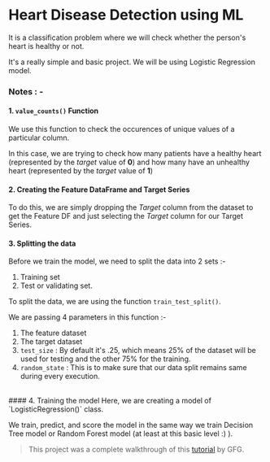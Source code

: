 # Heart Disease Detection using ML

It is a classification problem where we will check whether the person's heart is healthy or not.

It's a really simple and basic project. We will be using Logistic Regression model.

### Notes : -
#### 1. `value_counts()` Function
We use this function to check the occurences of unique values of a particular column. 

In this case, we are trying to check how many patients have a healthy heart (represented by the *target* value of **0**) and how many have an unhealthy heart (represented by the *target* value of **1**)

#### 2. Creating the Feature DataFrame and Target Series
To do this, we are simply dropping the *Target* column from the dataset to get the Feature DF and just selecting the *Target* column for our Target Series.

#### 3. Splitting the data
Before we train the model, we need to split the data into 2 sets :-
1. Training set
2. Test or validating set.

To split the data, we are using the function `train_test_split()`.

We are passing 4 parameters in this function :-
1. The feature dataset
2. The target dataset
3. `test_size` : By default it's .25, which means 25% of the dataset will be used for testing and the other 75% for the training.
4. `random_state` : This is to make sure that our data split remains same during every execution.
<br>
#### 4. Training the model
Here, we are creating a model of `LogisticRegression()` class. 

We train, predict, and score the model in the same way we train Decision Tree model or Random Forest model (at least at this basic level :) ).


> This project was a complete walkthrough of this [tutorial](https://youtu.be/F_9gGyCs3YY?si=GDHr1nkJf4QHzUhG) by GFG.
